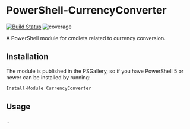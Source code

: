 # PowerShell-CurrencyConverter

[![Build Status](https://dev.azure.com/markwragg/GitHub/_apis/build/status/markwragg.PowerShell-CurrencyConverter?branchName=main)](https://dev.azure.com/markwragg/GitHub/_build/latest?definitionId=12&branchName=main) ![coverage](https://img.shields.io/badge/coverage-86%25-yellow.svg)

A PowerShell module for cmdlets related to currency conversion.

## Installation

The module is published in the PSGallery, so if you have PowerShell 5 or newer can be installed by running:

```powershell
Install-Module CurrencyConverter
```

## Usage

..
